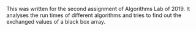 This was written for the second assignment of Algorithms Lab of 2019. It analyses the run times of different algorithms and tries to find out the exchanged values of a black box array.

